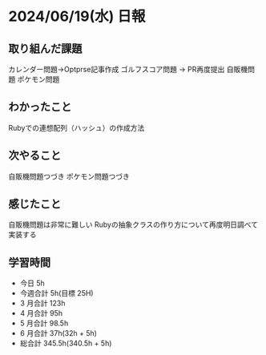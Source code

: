 # 2024/06/19(水) 日報

## 取り組んだ課題

カレンダー問題→Optprse記事作成
ゴルフスコア問題 → PR再度提出
自販機問題
ポケモン問題

## わかったこと
Rubyでの連想配列（ハッシュ）の作成方法

## 次やること
自販機問題つづき
ポケモン問題つづき

## 感じたこと
自販機問題は非常に難しい
Rubyの抽象クラスの作り方について再度明日調べて実装する

## 学習時間

- 今日 5h
- 今週合計 5h(目標 25H)
- 3 月合計 123h
- 4 月合計 95h
- 5 月合計 98.5h
- 6 月合計 37h(32h + 5h)
- 総合計 345.5h(340.5h + 5h)
